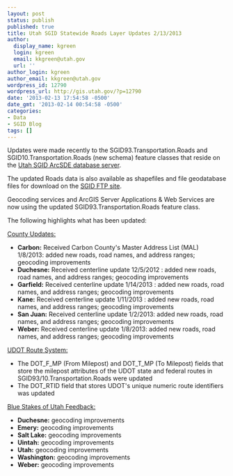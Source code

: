 ```yaml
---
layout: post
status: publish
published: true
title: Utah SGID Statewide Roads Layer Updates 2/13/2013
author:
  display_name: kgreen
  login: kgreen
  email: kkgreen@utah.gov
  url: ''
author_login: kgreen
author_email: kkgreen@utah.gov
wordpress_id: 12790
wordpress_url: http://gis.utah.gov/?p=12790
date: '2013-02-13 17:54:58 -0500'
date_gmt: '2013-02-14 00:54:58 -0500'
categories:
- Data
- SGID Blog
tags: []
---
```

<p>Updates were made recently to the SGID93.Transportation.Roads and SGID10.Transportation.Roads (new schema) feature classes that reside on the <a href="http://gis.utah.gov/data/how-to-connect-to-the-sgid-via-sde/">Utah SGID ArcSDE database server</a>.</p>
<p>The updated Roads data is also available as shapefiles and file geodatabase files for download on the <a href="ftp://ftp.agrc.utah.gov/UtahSGID_Vector/UTM12_NAD83/TRANSPORTATION/PackagedData/_Statewide/UtahRoadAndHighwaySystem/">SGID FTP site</a>.</p>
<p>Geocoding services and ArcGIS Server Applications & Web Services are now using the updated SGID93.Transportation.Roads feature class.</p>
<p>The following highlights what has been updated:</p>
<p><span style="text-decoration: underline;">County Updates:</span></p>
<ul>
<li><strong>Carbon:</strong> Received Carbon County's Master Address List (MAL) 1/8/2013: added new roads, road names, and address ranges; geocoding improvements</li>
<li><strong>Duchesne:</strong> Received centerline update 12/5/2012 : added new roads, road names, and address ranges; geocoding improvements</li>
<li><strong>Garfield:</strong> Received centerline update 1/14/2013 : added new roads, road names, and address ranges; geocoding improvements</li>
<li><strong>Kane:</strong> Received centerline update 1/11/2013 : added new roads, road names, and address ranges; geocoding improvements</li>
<li><strong>San Juan:</strong> Received centerline update 1/2/2013: added new roads, road names, and address ranges; geocoding improvements</li>
<li><strong>Weber:</strong> Received centerline update 1/8/2013: added new roads, road names, and address ranges; geocoding improvements</li>
</ul>
<p><span style="text-decoration: underline;">UDOT Route System:</span></p>
<ul>
<li>The DOT_F_MP (From Milepost) and DOT_T_MP (To Milepost) fields that store the milepost attributes of the UDOT state and federal routes in SGID93/10.Transportation.Roads were updated</li>
<li>The DOT_RTID field that stores UDOT's unique numeric route identifiers was updated</li>
</ul>
</ul>
</ul>
<p><span style="text-decoration: underline;">Blue Stakes of Utah Feedback:</span></p>
<ul>
<li><strong>Duchesne:</strong> geocoding improvements</li>
<li><strong>Emery:</strong> geocoding improvements</li>
<li><strong>Salt Lake:</strong> geocoding improvements</li>
<li><strong>Uintah:</strong> geocoding improvements</li>
<li><strong>Utah:</strong> geocoding improvements</li>
<li><strong>Washington:</strong> geocoding improvements</li>
<li><strong>Weber:</strong> geocoding improvements</li>
</ul>
